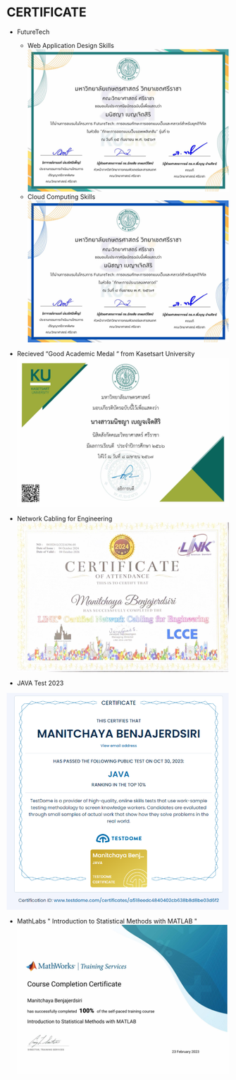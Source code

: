 # CERTIFICATE

- FutureTech
  - Web Application Design Skills
  ![](images/fontend-figma.jpg)
  - Cloud Computing Skills
  ![](images/cloud.jpg)

- Recieved “Good Academic Medal “ from Kasetsart University
  ![](images/GoodAcademic.jpg)

- Network Cabling for Engineering
  ![](images/link-network.jpg)

- JAVA Test 2023

 ![](images/JAVA.png)

- MathLabs " Introduction to Statistical Methods with MATLAB "
  ![](images/MathLab.jpg)
